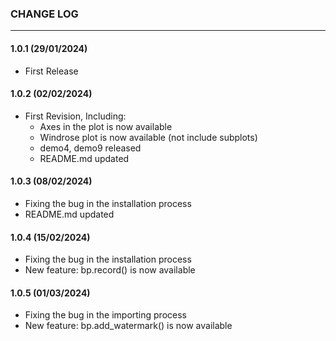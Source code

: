 ### CHANGE LOG
---

#### 1.0.1 (29/01/2024)
- First Release

#### 1.0.2 (02/02/2024)
- First Revision, Including:
    - Axes in the plot is now available
    - Windrose plot is now available (not include subplots)
    - demo4, demo9 released
    - README.md updated

#### 1.0.3 (08/02/2024)
- Fixing the bug in the installation process
- README.md updated

#### 1.0.4 (15/02/2024)
- Fixing the bug in the installation process
- New feature: bp.record() is now available

#### 1.0.5 (01/03/2024)
- Fixing the bug in the importing process
- New feature: bp.add_watermark() is now available